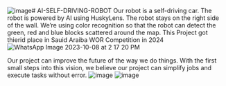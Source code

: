 ![image](https://github.com/engabdallahassem/AI-SELF-DRIVING-ROBOT/assets/40050556/72779353-640d-4667-a93f-c56f0d7f6d7d)# AI-SELF-DRIVING-ROBOT
Our robot is a self-driving car. The robot is powered by AI using HuskyLens. The robot stays on the right side of the wall. We’re using color recognition so that the robot can detect the green, red and blue blocks scattered around the map.
This Project got thierid place in Sauid Araiba WOR Competition in 2024 
![WhatsApp Image 2023-10-08 at 2 17 20 PM](https://github.com/engabdallahassem/AI-SELF-DRIVING-ROBOT/assets/40050556/a2522315-8bda-4ce4-a63d-14786319e6ad)

Our project can improve  the future of the way we do things. With the first small steps into this vision, we believe our project can simplify jobs and execute tasks without error.
![image](https://github.com/engabdallahassem/AI-SELF-DRIVING-ROBOT/assets/40050556/700a5164-5df7-43ef-b63e-1001404c234d)
![image](https://github.com/engabdallahassem/AI-SELF-DRIVING-ROBOT/assets/40050556/07524492-7c5d-4988-bdb0-863f28e4eea3)
